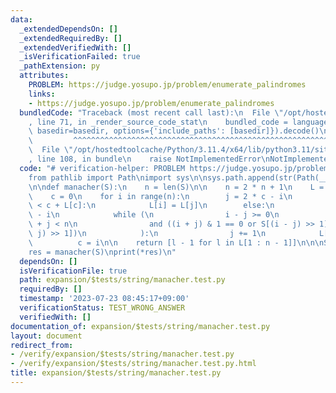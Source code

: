 ```yaml
---
data:
  _extendedDependsOn: []
  _extendedRequiredBy: []
  _extendedVerifiedWith: []
  _isVerificationFailed: true
  _pathExtension: py
  attributes:
    PROBLEM: https://judge.yosupo.jp/problem/enumerate_palindromes
    links:
    - https://judge.yosupo.jp/problem/enumerate_palindromes
  bundledCode: "Traceback (most recent call last):\n  File \"/opt/hostedtoolcache/Python/3.11.4/x64/lib/python3.11/site-packages/onlinejudge_verify/documentation/build.py\"\
    , line 71, in _render_source_code_stat\n    bundled_code = language.bundle(stat.path,\
    \ basedir=basedir, options={'include_paths': [basedir]}).decode()\n          \
    \         ^^^^^^^^^^^^^^^^^^^^^^^^^^^^^^^^^^^^^^^^^^^^^^^^^^^^^^^^^^^^^^^^^^^^^^^^^^^^^^^^^\n\
    \  File \"/opt/hostedtoolcache/Python/3.11.4/x64/lib/python3.11/site-packages/onlinejudge_verify/languages/python.py\"\
    , line 108, in bundle\n    raise NotImplementedError\nNotImplementedError\n"
  code: "# verification-helper: PROBLEM https://judge.yosupo.jp/problem/enumerate_palindromes\n\
    from pathlib import Path\nimport sys\n\nsys.path.append(str(Path(__file__).resolve().parent.parent.parent.parent))\n\
    \n\ndef manacher(S):\n    n = len(S)\n\n    n = 2 * n + 1\n    L = [0] * n\n\n\
    \    c = 0\n    for i in range(n):\n        j = 2 * c - i\n        if i + L[j]\
    \ < c + L[c]:\n            L[i] = L[j]\n        else:\n            j = c + L[c]\
    \ - i\n            while (\n                i - j >= 0\n                and i\
    \ + j < n\n                and ((i + j) & 1 == 0 or S[(i - j) >> 1] == S[(i +\
    \ j) >> 1])\n            ):\n                j += 1\n            L[i] = j\n  \
    \          c = i\n\n    return [l - 1 for l in L[1 : n - 1]]\n\n\nS = input()\n\
    res = manacher(S)\nprint(*res)\n"
  dependsOn: []
  isVerificationFile: true
  path: expansion/$tests/string/manacher.test.py
  requiredBy: []
  timestamp: '2023-07-23 08:45:17+09:00'
  verificationStatus: TEST_WRONG_ANSWER
  verifiedWith: []
documentation_of: expansion/$tests/string/manacher.test.py
layout: document
redirect_from:
- /verify/expansion/$tests/string/manacher.test.py
- /verify/expansion/$tests/string/manacher.test.py.html
title: expansion/$tests/string/manacher.test.py
---
```

